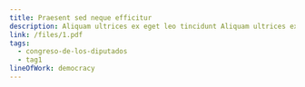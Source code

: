 ```yaml
---
title: Praesent sed neque efficitur
description: Aliquam ultrices ex eget leo tincidunt Aliquam ultrices ex eget leo tincidunt
link: /files/1.pdf
tags:
  - congreso-de-los-diputados
  - tag1
lineOfWork: democracy
---
```

